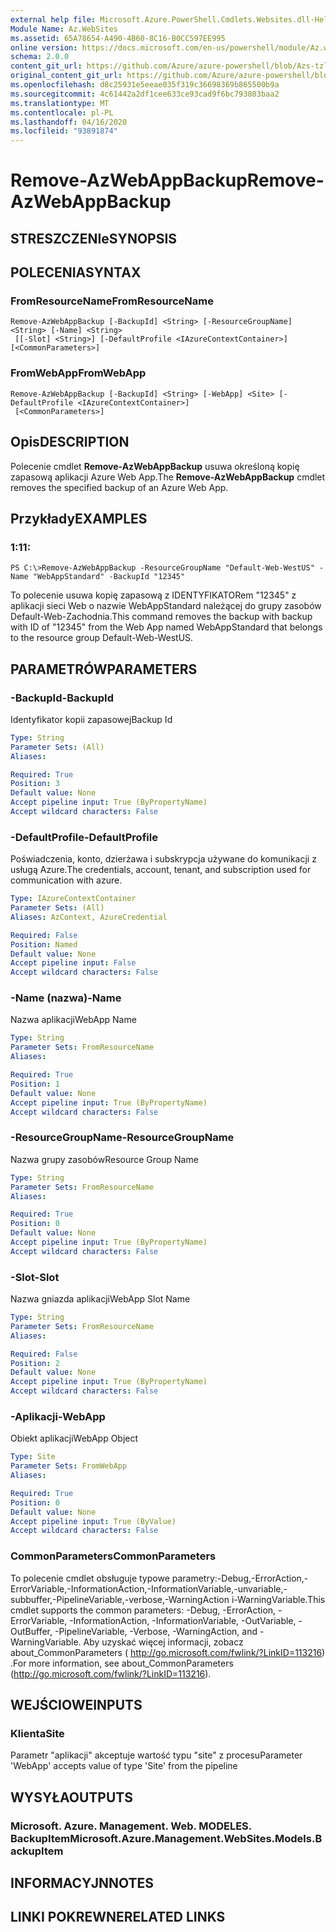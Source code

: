 ```yaml
---
external help file: Microsoft.Azure.PowerShell.Cmdlets.Websites.dll-Help.xml
Module Name: Az.WebSites
ms.assetid: 65A78654-A490-4B60-8C16-B0CC597EE995
online version: https://docs.microsoft.com/en-us/powershell/module/Az.websites/remove-Azwebappbackup
schema: 2.0.0
content_git_url: https://github.com/Azure/azure-powershell/blob/Azs-tzl/src/Websites/Websites/help/Remove-AzWebAppBackup.md
original_content_git_url: https://github.com/Azure/azure-powershell/blob/Azs-tzl/src/Websites/Websites/help/Remove-AzWebAppBackup.md
ms.openlocfilehash: d8c25931e5eeae035f319c36698369b865500b9a
ms.sourcegitcommit: 4c61442a2df1cee633ce93cad9f6bc793803baa2
ms.translationtype: MT
ms.contentlocale: pl-PL
ms.lasthandoff: 04/16/2020
ms.locfileid: "93891874"
---
```

# <span data-ttu-id="bc9c8-101">Remove-AzWebAppBackup</span><span class="sxs-lookup"><span data-stu-id="bc9c8-101">Remove-AzWebAppBackup</span></span>

## <span data-ttu-id="bc9c8-102">STRESZCZENIe</span><span class="sxs-lookup"><span data-stu-id="bc9c8-102">SYNOPSIS</span></span>

## <span data-ttu-id="bc9c8-103">POLECENIA</span><span class="sxs-lookup"><span data-stu-id="bc9c8-103">SYNTAX</span></span>

### <span data-ttu-id="bc9c8-104">FromResourceName</span><span class="sxs-lookup"><span data-stu-id="bc9c8-104">FromResourceName</span></span>
```
Remove-AzWebAppBackup [-BackupId] <String> [-ResourceGroupName] <String> [-Name] <String>
 [[-Slot] <String>] [-DefaultProfile <IAzureContextContainer>] [<CommonParameters>]
```

### <span data-ttu-id="bc9c8-105">FromWebApp</span><span class="sxs-lookup"><span data-stu-id="bc9c8-105">FromWebApp</span></span>
```
Remove-AzWebAppBackup [-BackupId] <String> [-WebApp] <Site> [-DefaultProfile <IAzureContextContainer>]
 [<CommonParameters>]
```

## <span data-ttu-id="bc9c8-106">Opis</span><span class="sxs-lookup"><span data-stu-id="bc9c8-106">DESCRIPTION</span></span>
<span data-ttu-id="bc9c8-107">Polecenie cmdlet **Remove-AzWebAppBackup** usuwa określoną kopię zapasową aplikacji Azure Web App.</span><span class="sxs-lookup"><span data-stu-id="bc9c8-107">The **Remove-AzWebAppBackup** cmdlet removes the specified backup of an Azure Web App.</span></span>

## <span data-ttu-id="bc9c8-108">Przykłady</span><span class="sxs-lookup"><span data-stu-id="bc9c8-108">EXAMPLES</span></span>

### <span data-ttu-id="bc9c8-109">1:1</span><span class="sxs-lookup"><span data-stu-id="bc9c8-109">1:</span></span>
```
PS C:\>Remove-AzWebAppBackup -ResourceGroupName "Default-Web-WestUS" -Name "WebAppStandard" -BackupId "12345"
```

<span data-ttu-id="bc9c8-110">To polecenie usuwa kopię zapasową z IDENTYFIKATORem "12345" z aplikacji sieci Web o nazwie WebAppStandard należącej do grupy zasobów Default-Web-Zachodnia.</span><span class="sxs-lookup"><span data-stu-id="bc9c8-110">This command removes the backup with backup with ID of "12345" from the Web App named WebAppStandard that belongs to the resource group Default-Web-WestUS.</span></span>

## <span data-ttu-id="bc9c8-111">PARAMETRÓW</span><span class="sxs-lookup"><span data-stu-id="bc9c8-111">PARAMETERS</span></span>

### <span data-ttu-id="bc9c8-112">-BackupId</span><span class="sxs-lookup"><span data-stu-id="bc9c8-112">-BackupId</span></span>
<span data-ttu-id="bc9c8-113">Identyfikator kopii zapasowej</span><span class="sxs-lookup"><span data-stu-id="bc9c8-113">Backup Id</span></span>

```yaml
Type: String
Parameter Sets: (All)
Aliases: 

Required: True
Position: 3
Default value: None
Accept pipeline input: True (ByPropertyName)
Accept wildcard characters: False
```

### <span data-ttu-id="bc9c8-114">-DefaultProfile</span><span class="sxs-lookup"><span data-stu-id="bc9c8-114">-DefaultProfile</span></span>
<span data-ttu-id="bc9c8-115">Poświadczenia, konto, dzierżawa i subskrypcja używane do komunikacji z usługą Azure.</span><span class="sxs-lookup"><span data-stu-id="bc9c8-115">The credentials, account, tenant, and subscription used for communication with azure.</span></span>

```yaml
Type: IAzureContextContainer
Parameter Sets: (All)
Aliases: AzContext, AzureCredential

Required: False
Position: Named
Default value: None
Accept pipeline input: False
Accept wildcard characters: False
```

### <span data-ttu-id="bc9c8-116">-Name (nazwa)</span><span class="sxs-lookup"><span data-stu-id="bc9c8-116">-Name</span></span>
<span data-ttu-id="bc9c8-117">Nazwa aplikacji</span><span class="sxs-lookup"><span data-stu-id="bc9c8-117">WebApp Name</span></span>

```yaml
Type: String
Parameter Sets: FromResourceName
Aliases: 

Required: True
Position: 1
Default value: None
Accept pipeline input: True (ByPropertyName)
Accept wildcard characters: False
```

### <span data-ttu-id="bc9c8-118">-ResourceGroupName</span><span class="sxs-lookup"><span data-stu-id="bc9c8-118">-ResourceGroupName</span></span>
<span data-ttu-id="bc9c8-119">Nazwa grupy zasobów</span><span class="sxs-lookup"><span data-stu-id="bc9c8-119">Resource Group Name</span></span>

```yaml
Type: String
Parameter Sets: FromResourceName
Aliases: 

Required: True
Position: 0
Default value: None
Accept pipeline input: True (ByPropertyName)
Accept wildcard characters: False
```

### <span data-ttu-id="bc9c8-120">-Slot</span><span class="sxs-lookup"><span data-stu-id="bc9c8-120">-Slot</span></span>
<span data-ttu-id="bc9c8-121">Nazwa gniazda aplikacji</span><span class="sxs-lookup"><span data-stu-id="bc9c8-121">WebApp Slot Name</span></span>

```yaml
Type: String
Parameter Sets: FromResourceName
Aliases: 

Required: False
Position: 2
Default value: None
Accept pipeline input: True (ByPropertyName)
Accept wildcard characters: False
```

### <span data-ttu-id="bc9c8-122">-Aplikacji</span><span class="sxs-lookup"><span data-stu-id="bc9c8-122">-WebApp</span></span>
<span data-ttu-id="bc9c8-123">Obiekt aplikacji</span><span class="sxs-lookup"><span data-stu-id="bc9c8-123">WebApp Object</span></span>

```yaml
Type: Site
Parameter Sets: FromWebApp
Aliases: 

Required: True
Position: 0
Default value: None
Accept pipeline input: True (ByValue)
Accept wildcard characters: False
```

### <span data-ttu-id="bc9c8-124">CommonParameters</span><span class="sxs-lookup"><span data-stu-id="bc9c8-124">CommonParameters</span></span>
<span data-ttu-id="bc9c8-125">To polecenie cmdlet obsługuje typowe parametry:-Debug,-ErrorAction,-ErrorVariable,-InformationAction,-InformationVariable,-unvariable,-subbuffer,-PipelineVariable,-verbose,-WarningAction i-WarningVariable.</span><span class="sxs-lookup"><span data-stu-id="bc9c8-125">This cmdlet supports the common parameters: -Debug, -ErrorAction, -ErrorVariable, -InformationAction, -InformationVariable, -OutVariable, -OutBuffer, -PipelineVariable, -Verbose, -WarningAction, and -WarningVariable.</span></span> <span data-ttu-id="bc9c8-126">Aby uzyskać więcej informacji, zobacz about_CommonParameters ( http://go.microsoft.com/fwlink/?LinkID=113216) .</span><span class="sxs-lookup"><span data-stu-id="bc9c8-126">For more information, see about_CommonParameters (http://go.microsoft.com/fwlink/?LinkID=113216).</span></span>

## <span data-ttu-id="bc9c8-127">WEJŚCIOWE</span><span class="sxs-lookup"><span data-stu-id="bc9c8-127">INPUTS</span></span>

### <span data-ttu-id="bc9c8-128">Klienta</span><span class="sxs-lookup"><span data-stu-id="bc9c8-128">Site</span></span>
<span data-ttu-id="bc9c8-129">Parametr "aplikacji" akceptuje wartość typu "site" z procesu</span><span class="sxs-lookup"><span data-stu-id="bc9c8-129">Parameter 'WebApp' accepts value of type 'Site' from the pipeline</span></span>

## <span data-ttu-id="bc9c8-130">WYSYŁA</span><span class="sxs-lookup"><span data-stu-id="bc9c8-130">OUTPUTS</span></span>

### <span data-ttu-id="bc9c8-131">Microsoft. Azure. Management. Web. MODELES. BackupItem</span><span class="sxs-lookup"><span data-stu-id="bc9c8-131">Microsoft.Azure.Management.WebSites.Models.BackupItem</span></span>

## <span data-ttu-id="bc9c8-132">INFORMACYJN</span><span class="sxs-lookup"><span data-stu-id="bc9c8-132">NOTES</span></span>

## <span data-ttu-id="bc9c8-133">LINKI POKREWNE</span><span class="sxs-lookup"><span data-stu-id="bc9c8-133">RELATED LINKS</span></span>

